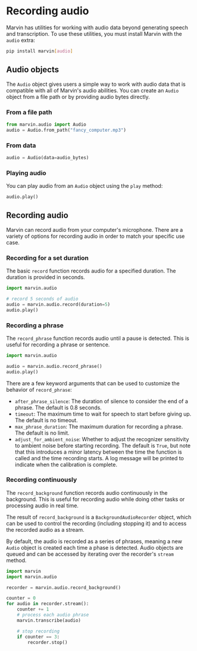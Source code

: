# Recording audio

Marvin has utilities for working with audio data beyond generating speech and transcription. To use these utilities, you must install Marvin with the `audio` extra:

```bash
pip install marvin[audio]
```

## Audio objects

The `Audio` object gives users a simple way to work with audio data that is compatible with all of Marvin's audio abilities. You can create an `Audio` object from a file path or by providing audio bytes directly.


### From a file path
```python
from marvin.audio import Audio
audio = Audio.from_path("fancy_computer.mp3")
```
### From data
```python
audio = Audio(data=audio_bytes)
```

### Playing audio
You can play audio from an `Audio` object using the `play` method:

```python
audio.play()
```

## Recording audio

Marvin can record audio from your computer's microphone. There are a variety of options for recording audio in order to match your specific use case. 



### Recording for a set duration

The basic `record` function records audio for a specified duration. The duration is provided in seconds.

```python
import marvin.audio

# record 5 seconds of audio
audio = marvin.audio.record(duration=5)
audio.play()
```

### Recording a phrase

The `record_phrase` function records audio until a pause is detected. This is useful for recording a phrase or sentence.

```python
import marvin.audio

audio = marvin.audio.record_phrase()
audio.play()
```

There are a few keyword arguments that can be used to customize the behavior of `record_phrase`:
- `after_phrase_silence`: The duration of silence to consider the end of a phrase. The default is 0.8 seconds.
- `timeout`: The maximum time to wait for speech to start before giving up. The default is no timeout.
- `max_phrase_duration`: The maximum duration for recording a phrase. The default is no limit.
- `adjust_for_ambient_noise`: Whether to adjust the recognizer sensitivity to ambient noise before starting recording. The default is `True`, but note that this introduces a minor latency between the time the function is called and the time recording starts. A log message will be printed to indicate when the calibration is complete.

### Recording continuously

The `record_background` function records audio continuously in the background. This is useful for recording audio while doing other tasks or processing audio in real time.

The result of `record_background` is a `BackgroundAudioRecorder` object, which can be used to control the recording (including stopping it) and to access the recorded audio as a stream.

By default, the audio is recorded as a series of phrases, meaning a new `Audio` object is created each time a phase is detected. Audio objects are queued and can be accessed by iterating over the recorder's `stream` method.

```python
import marvin
import marvin.audio

recorder = marvin.audio.record_background()

counter = 0
for audio in recorder.stream():
    counter += 1
    # process each audio phrase
    marvin.transcribe(audio)

    # stop recording
    if counter == 3:
        recorder.stop()
```